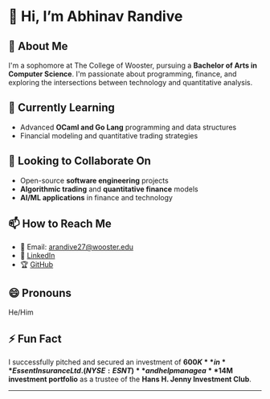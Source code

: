 # 👋 Hi, I’m Abhinav Randive

## 👀 About Me
I'm a sophomore at The College of Wooster, pursuing a **Bachelor of Arts in Computer Science**. I'm passionate about programming, finance, and exploring the intersections between technology and quantitative analysis.

## 🌱 Currently Learning
- Advanced **OCaml and Go Lang** programming and data structures
- Financial modeling and quantitative trading strategies


## 💞️ Looking to Collaborate On
- Open-source **software engineering** projects
- **Algorithmic trading** and **quantitative finance** models
- **AI/ML applications** in finance and technology

## 📫 How to Reach Me
- 📧 Email: arandive27@wooster.edu
- 💼 [LinkedIn](https://www.linkedin.com/in/abhinav-randive/)  
- 🏆 [GitHub](https://github.com/Abhinav-Randive)

## 😄 Pronouns
He/Him

## ⚡ Fun Fact
I successfully pitched and secured an investment of **$600K** in **Essent Insurance Ltd. (NYSE: ESNT)** and help manage a **$14M investment portfolio** as a trustee of the **Hans H. Jenny Investment Club**.

---

